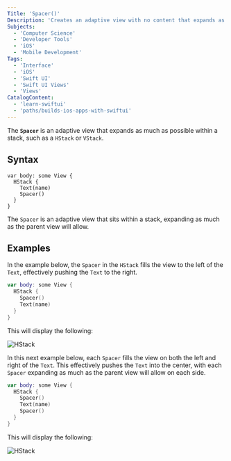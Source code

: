 ```yaml
---
Title: 'Spacer()'
Description: 'Creates an adaptive view with no content that expands as much as it can.'
Subjects:
  - 'Computer Science'
  - 'Developer Tools'
  - 'iOS'
  - 'Mobile Development'
Tags:
  - 'Interface'
  - 'iOS'
  - 'Swift UI'
  - 'Swift UI Views'
  - 'Views'
CatalogContent:
  - 'learn-swiftui'
  - 'paths/builds-ios-apps-with-swiftui'
---
```


The **`Spacer`** is an adaptive view that expands as much as possible within a stack, such as a `HStack` or `VStack`.

## Syntax

```pseudo
var body: some View {
  HStack {
  	Text(name)
  	Spacer()
  }
}
```

The `Spacer` is an adaptive view that sits within a stack, expanding as much as the parent view will allow.

## Examples

In the example below, the `Spacer` in the `HStack` fills the view to the left of the `Text`, effectively pushing the `Text` to the right.

```swift
var body: some View {
  HStack {
  	Spacer()
  	Text(name)
  }
}
```

This will display the following:

![HStack](https://raw.githubusercontent.com/Codecademy/docs/main/media/swiftui-spacer-left.png)

In this next example below, each `Spacer` fills the view on both the left and right of the `Text`. This effectively pushes the `Text` into the center, with each `Spacer` expanding as much as the parent view will allow on each side.

```swift
var body: some View {
  HStack {
  	Spacer()
  	Text(name)
  	Spacer()
  }
}
```

This will display the following:

![HStack](https://raw.githubusercontent.com/Codecademy/docs/main/media/swiftui-spacer-left-and-right.png)

